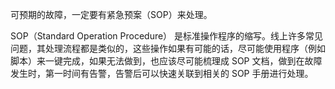 可预期的故障，一定要有紧急预案（SOP）来处理。

SOP（Standard Operation Procedure） 是标准操作程序的缩写。线上许多常见问题，其处理流程都是类似的，这些操作如果有可能的话，尽可能使用程序（例如脚本）来一键完成，如果无法做到，也应该尽可能梳理成 SOP 文档，做到在故障发生时，第一时间有告警，告警后可以快速关联到相关的 SOP 手册进行处理。